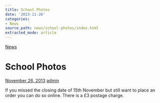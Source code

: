 ```yaml
---
title: School Photos
date: '2013-11-26'
categories:
- News
source_path: news/school-photos/index.html
extracted_mode: article
---
```

[News](/news/)

# School Photos

[November 26, 2013](/news/school-photos/) [admin](author/admin/)

If you missed the closing date of 15th November but still want to place an order you can do so online. There is a £3 postage charge.
